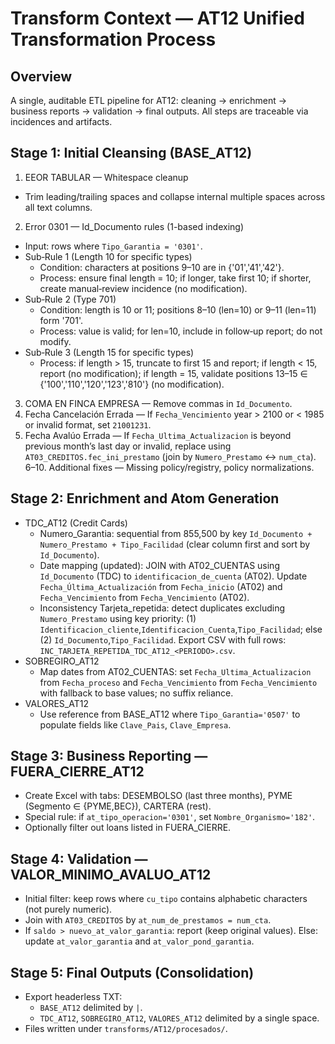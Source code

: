 # Transform Context — AT12 Unified Transformation Process

## Overview
A single, auditable ETL pipeline for AT12: cleaning → enrichment → business reports → validation → final outputs. All steps are traceable via incidences and artifacts.

## Stage 1: Initial Cleansing (BASE_AT12)
1. EEOR TABULAR — Whitespace cleanup
- Trim leading/trailing spaces and collapse internal multiple spaces across all text columns.
2. Error 0301 — Id_Documento rules (1-based indexing)
- Input: rows where `Tipo_Garantia = '0301'`.
- Sub‑Rule 1 (Length 10 for specific types)
  - Condition: characters at positions 9–10 are in {'01','41','42'}.
  - Process: ensure final length = 10; if longer, take first 10; if shorter, create manual‑review incidence (no modification).
- Sub‑Rule 2 (Type 701)
  - Condition: length is 10 or 11; positions 8–10 (len=10) or 9–11 (len=11) form '701'.
  - Process: value is valid; for len=10, include in follow‑up report; do not modify.
- Sub‑Rule 3 (Length 15 for specific types)
  - Process: if length > 15, truncate to first 15 and report; if length < 15, report (no modification); if length = 15, validate positions 13–15 ∈ {'100','110','120','123','810'} (no modification).
3. COMA EN FINCA EMPRESA — Remove commas in `Id_Documento`.
4. Fecha Cancelación Errada — If `Fecha_Vencimiento` year > 2100 or < 1985 or invalid format, set `21001231`.
5. Fecha Avalúo Errada — If `Fecha_Ultima_Actualizacion` is beyond previous month’s last day or invalid, replace using `AT03_CREDITOS.fec_ini_prestamo` (join by `Numero_Prestamo` ↔ `num_cta`).
6–10. Additional fixes — Missing policy/registry, policy normalizations.

## Stage 2: Enrichment and Atom Generation
- TDC_AT12 (Credit Cards)
  - Numero_Garantia: sequential from 855,500 by key `Id_Documento + Numero_Prestamo + Tipo_Facilidad` (clear column first and sort by `Id_Documento`).
  - Date mapping (updated): JOIN with AT02_CUENTAS using `Id_Documento` (TDC) to `identificacion_de_cuenta` (AT02). Update `Fecha_Última_Actualización` from `Fecha_inicio` (AT02) and `Fecha_Vencimiento` from `Fecha_Vencimiento` (AT02).
  - Inconsistency Tarjeta_repetida: detect duplicates excluding `Numero_Prestamo` using key priority: (1) `Identificacion_cliente`,`Identificacion_Cuenta`,`Tipo_Facilidad`; else (2) `Id_Documento`,`Tipo_Facilidad`. Export CSV with full rows: `INC_TARJETA_REPETIDA_TDC_AT12_<PERIODO>.csv`.
- SOBREGIRO_AT12
  - Map dates from AT02_CUENTAS: set `Fecha_Ultima_Actualizacion` from `Fecha_proceso` and `Fecha_Vencimiento` from `Fecha_Vencimiento` with fallback to base values; no suffix reliance.
- VALORES_AT12
  - Use reference from BASE_AT12 where `Tipo_Garantia='0507'` to populate fields like `Clave_Pais`, `Clave_Empresa`.

## Stage 3: Business Reporting — FUERA_CIERRE_AT12
- Create Excel with tabs: DESEMBOLSO (last three months), PYME (Segmento ∈ {PYME,BEC}), CARTERA (rest).
- Special rule: if `at_tipo_operacion='0301'`, set `Nombre_Organismo='182'`.
- Optionally filter out loans listed in FUERA_CIERRE.

## Stage 4: Validation — VALOR_MINIMO_AVALUO_AT12
- Initial filter: keep rows where `cu_tipo` contains alphabetic characters (not purely numeric).
- Join with `AT03_CREDITOS` by `at_num_de_prestamos = num_cta`.
- If `saldo > nuevo_at_valor_garantia`: report (keep original values). Else: update `at_valor_garantia` and `at_valor_pond_garantia`.

## Stage 5: Final Outputs (Consolidation)
- Export headerless TXT:
  - `BASE_AT12` delimited by `|`.
  - `TDC_AT12`, `SOBREGIRO_AT12`, `VALORES_AT12` delimited by a single space.
- Files written under `transforms/AT12/procesados/`.
